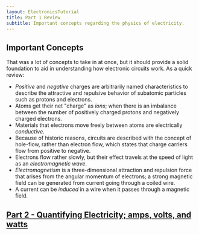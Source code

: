 ```yaml
---
layout: ElectronicsTutorial
title: Part 1 Review
subtitle: Important concepts regarding the physics of electricity.
---
```


## Important Concepts

That was a lot of concepts to take in at once, but it should provide a solid foundation to aid in understanding how electronic circuits work. As a quick review:

 * _Positive_ and _negative_ charges are arbitrarily named characteristics to describe the attractive and repulsive behavior of subatomic particles such as protons and electrons.
 * Atoms get their net "charge" as _ions_; when there is an imbalance between the number of positively charged protons and negatively charged electrons.
 * Materials that electrons move freely between atoms are electrically _conductive_.
 * Because of historic reasons, circuits are described with the concept of hole-flow, rather than electron flow, which states that charge carriers flow from positive to negative.
 * Electrons flow rather slowly, but their effect travels at the speed of light as an _electromagnetic wave_.
 * _Electromagnetism_ is a three-dimensional attraction and repulsion force that arises from the angular momentum of electrons; a strong magnetic field can be generated from current going through a coiled wire.
 * A current can be _induced_ in a wire when it passes through a magnetic field.





## [Part 2 - Quantifying Electricity; amps, volts, and watts](../../Part2/Amount_and_Force)
